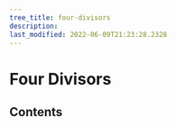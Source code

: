 ```yaml
---
tree_title: four-divisors
description: 
last_modified: 2022-06-09T21:23:28.2328
---
```


# Four Divisors

## Contents
